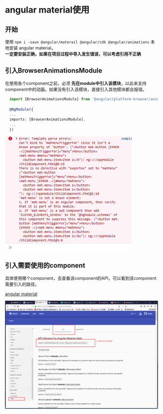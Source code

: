 # angular material使用

## 开始

  使用 `npm i -save @angular/materail @angular/cdk @angular/animations` 本地安装 angular material。  
  **一定要安装正确，如果在项目过程中导入发生错误，可以考虑引用不正确**  

## 引入BrowserAnimationsModule

  在使用各个component之前，必须 **先在module中引入该模块**，以此来支持component中的动画。如果没有引入该模块，直接引入其他模块都会报错。

  ```typeScript
    import {BrowserAnimationsModule} from '@angular/platform-browser/animations';

    @NgModule({
    ...
    imports: [BrowserAnimationsModule],
    ...
    })

  ```

  ![path](image/20190523angular_mat_2.png)

## 引入需要使用的component

  具体使用哪个component，去查看该component的API，可以看到该component需要引入的路径。
  
  [angular material](https://material.angular.io/components/autocomplete/overview)

  ![path](image/20190523angular_mat_1.png)
